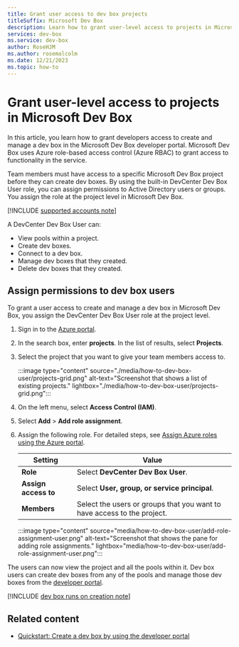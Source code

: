 ```yaml
---
title: Grant user access to dev box projects
titleSuffix: Microsoft Dev Box
description: Learn how to grant user-level access to projects in Microsoft Dev Box to enable developers to create and manage dev boxes.
services: dev-box
ms.service: dev-box
author: RoseHJM
ms.author: rosemalcolm
ms.date: 12/21/2023
ms.topic: how-to
---
```


# Grant user-level access to projects in Microsoft Dev Box

In this article, you learn how to grant developers access to create and manage a dev box in the Microsoft Dev Box developer portal. Microsoft Dev Box uses Azure role-based access control (Azure RBAC) to grant access to functionality in the service.

Team members must have access to a specific Microsoft Dev Box project before they can create dev boxes. By using the built-in DevCenter Dev Box User role, you can assign permissions to Active Directory users or groups. You assign the role at the project level in Microsoft Dev Box.

[!INCLUDE [supported accounts note](./includes/note-supported-accounts.md)]

A DevCenter Dev Box User can:

- View pools within a project.
- Create dev boxes.
- Connect to a dev box.
- Manage dev boxes that they created.
- Delete dev boxes that they created.

## Assign permissions to dev box users

To grant a user access to create and manage a dev box in Microsoft Dev Box, you assign the DevCenter Dev Box User role at the project level.

1. Sign in to the [Azure portal](https://portal.azure.com).

1. In the search box, enter **projects**. In the list of results, select **Projects**.

1. Select the project that you want to give your team members access to.

   :::image type="content" source="./media/how-to-dev-box-user/projects-grid.png" alt-text="Screenshot that shows a list of existing projects." lightbox="./media/how-to-dev-box-user/projects-grid.png":::

1. On the left menu, select **Access Control (IAM)**.

1. Select **Add** > **Add role assignment**.

1. Assign the following role. For detailed steps, see [Assign Azure roles using the Azure portal](../role-based-access-control/role-assignments-portal.md).

    | Setting | Value |
    | --- | --- |
    | **Role** | Select **DevCenter Dev Box User**. |
    | **Assign access to** | Select **User, group, or service principal**. |
    | **Members** | Select the users or groups that you want to have access to the project. |

    :::image type="content" source="media/how-to-dev-box-user/add-role-assignment-user.png" alt-text="Screenshot that shows the pane for adding role assignments." lightbox="media/how-to-dev-box-user/add-role-assignment-user.png":::

The users can now view the project and all the pools within it. Dev box users can create dev boxes from any of the pools and manage those dev boxes from the [developer portal](https://aka.ms/devbox-portal).

[!INCLUDE [dev box runs on creation note](./includes/note-dev-box-runs-on-creation.md)]

## Related content

- [Quickstart: Create a dev box by using the developer portal](quickstart-create-dev-box.md)